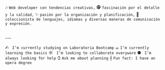 🎶 `Web developer con tendencias creativas,`
🕵 `fascinación por el detalle y la calidad,`
✨ `pasión por la organización y planificación,`
💌 `coleccionista de lenguajes, idiomas y diversas maneras de comunicación y expresión.`

<br>---

✍︎ ` I’m currently studying on Laboratoria Bootcamp`
☕︎ `I’m currently learning the basics`
☼ ` I’m looking to collaborate everyware`
⚉ ` I’m always looking for help`
⌚︎ `Ask me about planning`
𝄞 `Fun fact: I have an opera degree`
